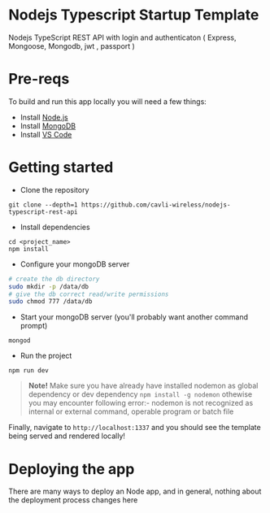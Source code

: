 # Nodejs Typescript Startup Template

Nodejs TypeScript REST API with login and authenticaton ( Express, Mongoose, Mongodb, jwt , passport )

# Pre-reqs

To build and run this app locally you will need a few things:

- Install [Node.js](https://nodejs.org/en/)
- Install [MongoDB](https://docs.mongodb.com/manual/installation/)
- Install [VS Code](https://code.visualstudio.com/)

# Getting started

- Clone the repository

```
git clone --depth=1 https://github.com/cavli-wireless/nodejs-typescript-rest-api
```

- Install dependencies

```
cd <project_name>
npm install
```

- Configure your mongoDB server

```bash
# create the db directory
sudo mkdir -p /data/db
# give the db correct read/write permissions
sudo chmod 777 /data/db
```

- Start your mongoDB server (you'll probably want another command prompt)

```
mongod
```

- Run the project

```
npm run dev
```

> **Note!** Make sure you have already have installed nodemon as global dependency or dev dependency `npm install -g nodemon` othewise you may encounter following error:- nodemon is not recognized as internal or external command, operable program or batch file

Finally, navigate to `http://localhost:1337` and you should see the template being served and rendered locally!

# Deploying the app

There are many ways to deploy an Node app, and in general, nothing about the deployment process changes here
